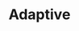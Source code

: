 ---
layout: default
layout_grid: true
title: Adaptive
keywords: adaptive
description: Create, Develop, Build & Distribute Apps As-A-Service. 
class: fa fa-industry
class_value:
project_slug: adaptive-arp-typescript
project_type: Library
project_tech: TypeScript
project_quality:            <a hred="https://www.codacy.com/public/carlos/adaptive-arp-typescript"><img src="https://www.codacy.com/project/badge/f4ffa188d3bb4be99a7ad2363be2b1bc"></a>
project_release_extra:
project_version_extra:
project_devdependencies:
project_dependencies:
sitemap:
priority: 1.0
lastmod: 2015-10-27T11:07:00+01:00
---